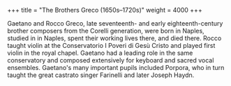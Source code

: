 +++
title = "The Brothers Greco (1650s–1720s)"
weight = 4000
+++

Gaetano and Rocco Greco, late seventeenth- and early eighteenth-century brother composers from the Corelli generation, were born in Naples, studied in in Naples, spent their working lives there, and died there. Rocco taught violin at the Conservatorio I Poveri di Gesù Cristo and played first violin in the royal chapel. Gaetano had a leading role in the same conservatory and composed extensively for keyboard and sacred vocal ensembles. Gaetano's many important pupils included Porpora, who in turn taught the great castrato singer Farinelli and later Joseph Haydn.
